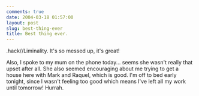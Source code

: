 ```yaml
---
comments: true
date: 2004-03-18 01:57:00
layout: post
slug: best-thing-ever
title: Best thing ever.
---
```


.hack//Liminality.  It's so messed up, it's great!  

Also, I spoke to my mum on the phone today... seems she wasn't really that upset after all.  She also seemed encouraging about me trying to get a house here with Mark and Raquel, which is good.  I'm off to bed early tonight, since I wasn't feeling too good which means I've left all my work until tomorrow!  Hurrah.  


